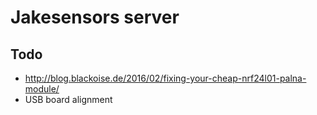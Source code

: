 # Jakesensors server

## Todo

- http://blog.blackoise.de/2016/02/fixing-your-cheap-nrf24l01-palna-module/
- USB board alignment
